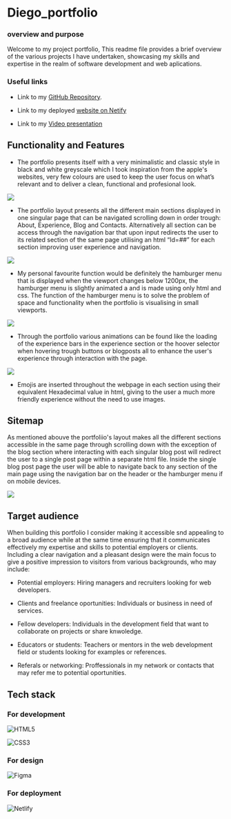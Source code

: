 # Diego_portfolio

### overview and purpose

Welcome to my project portfolio, This readme file provides a brief overview of the various projects I have undertaken, showcasing my skills and expertise in the realm of software development and web aplications.


### Useful links

* Link to my [GitHub Repository](https://github.com/poysongnocchi).

* Link to my deployed [website on Netify](https://main--incomparable-valkyrie-9a87e8.netlify.app/)

* Link to my [Video presentation](https://www.canva.com/design/DAF0sHFRTeA/lsaZqdOVm1pLkdVbkG5gQw/view?utm_content=DAF0sHFRTeA&utm_campaign=designshare&utm_medium=link&utm_source=recording_view)


## Functionality and Features

* The portfolio presents itself with a very minimalistic and classic style in black and white greyscale which I took inspiration from the apple's websites, very few colours are used to keep the user focus on what’s relevant and to deliver a clean, functional and profesional look.



![](./images/Screenshot%20homepage.png)



* The portfolio layout presents all the different main sections displayed in one singular page that can be navigated scrolling down in order trough:
About, Experience, Blog and Contacts. Alternatively all section can be access through the navigation bar that upon input redirects the user to its related section of the same page utilising an html “Id=##” for each section improving user experience and navigation.



![](./images/Screenshot%202023-11-20%20at%204.57.21%20pm%20(2).png)



* My personal favourite function would be definitely the hamburger menu that is displayed when the viewport changes below 1200px, the hamburger menu is slightly animated a and is made using only html and css. The function of the hamburger menu is to solve the problem of space and functionality when the portfolio is visualising in small viewports.



![](./images/mobile%20profile.png)



* Through the portfolio various animations can be found like the loading of the experience bars in the experience section or the hoover selector when hovering trough buttons or blogposts all to enhance the user's experience through interaction with the page.



![](./images/mobile%20animation.png)



* Emojis are inserted throughout the webpage in each section using their equivalent Hexadecimal value in html, giving to the user a much more friendly experience without the need to use images.


## Sitemap

As mentioned abouve the portfoliio's layout makes all the different sections accessible in the same page through scrolling down with the exception of the blog section where interacting with each singular blog post will redirect the user to a single post page within a separate html file.
Inside the single blog post page the user will be able to navigate back to any section of the main page using the navigation bar on the header or the hamburger menu if on mobile devices.

![](./images/sitemap.png)


## Target audience

When building this portfolio I consider making it accessible  snd appealing to a broad audience  while at the same time ensuring  that it communicates effectively my expertise and skills to potential employers or clients. Including a clear navigation  and a pleasant design were the main focus to give a positive impression to visitors from various backgrounds, who may include:

   * Potential employers:
     Hiring managers and recruiters looking for web developers.

   * Clients and freelance oportunities:
      Individuals or business in need of services.

   * Fellow developers:
     Individuals in the development field that want to collaborate on projects or share knwoledge.

   * Educators or students:
     Teachers or mentors in the web development field or students looking for examples or references.

   * Referals or networking:
       Proffessionals in my network or contacts that may refer me to potential oportunities.


 ## Tech stack

### For development
 ![HTML5](https://img.shields.io/badge/html5-%23E34F26.svg?style=for-the-badge&logo=html5&logoColor=white)

 ![CSS3](https://img.shields.io/badge/css3-%231572B6.svg?style=for-the-badge&logo=css3&logoColor=white)



 ### For design

 ![Figma](https://img.shields.io/badge/figma-%23F24E1E.svg?style=for-the-badge&logo=figma&logoColor=white)

 ### For deployment

 ![Netlify](https://img.shields.io/badge/netlify-%23000000.svg?style=for-the-badge&logo=netlify&logoColor=#00C7B7)

